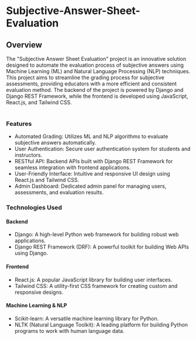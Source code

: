 # Subjective-Answer-Sheet-Evaluation

<h2> Overview </h2>
The "Subjective Answer Sheet Evaluation" project is an innovative solution designed to automate the evaluation process of subjective answers using Machine Learning (ML) and Natural Language Processing (NLP) techniques. This project aims to streamline the grading process for subjective assessments, providing educators with a more efficient and consistent evaluation method. The backend of the project is powered by Django and Django REST Framework, while the frontend is developed using JavaScript, React.js, and Tailwind CSS.
<br />
<br />

<h3>Features </h3>
<ul>
<li>Automated Grading: Utilizes ML and NLP algorithms to evaluate subjective answers automatically.</li>
<li>User Authentication: Secure user authentication system for students and instructors.</li>
<li>RESTful API: Backend APIs built with Django REST Framework for seamless integration with frontend applications.</li>
<li>User-Friendly Interface: Intuitive and responsive UI design using React.js and Tailwind CSS.</li>
<li>Admin Dashboard: Dedicated admin panel for managing users, assessments, and evaluation results.</li>
</ul>

<h3>Technologies Used</h3>
<h4>Backend</h4>
<ul>
<li>Django: A high-level Python web framework for building robust web applications. </li>
<li>Django REST Framework (DRF): A powerful toolkit for building Web APIs using Django.</li>
</ul>

<h4>Frontend</h4>
<ul>
<li>React.js: A popular JavaScript library for building user interfaces.</li>
<li>Tailwind CSS: A utility-first CSS framework for creating custom and responsive designs.</li>
</ul>

<h4>Machine Learning & NLP</h4>
<ul>
<li>Scikit-learn: A versatile machine learning library for Python.</li>
<li>NLTK (Natural Language Toolkit): A leading platform for building Python programs to work with human language data.</li>
</ul>
